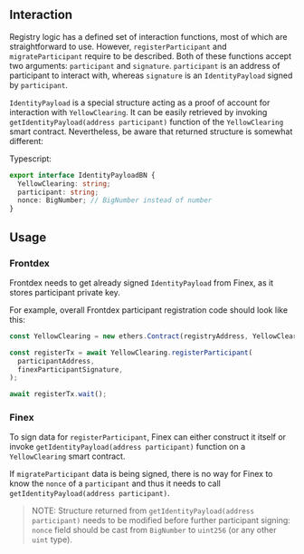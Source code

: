 <!-- DOCTOC SKIP -->

## Interaction

Registry logic has a defined set of interaction functions, most of which are straightforward to use. However, `registerParticipant` and `migrateParticipant` require to be described. Both of these functions accept two arguments: `participant` and `signature`.
`participant` is an address of participant to interact with, whereas `signature` is an `IdentityPayload` signed by `participant`.

`IdentityPayload` is a special structure acting as a proof of account for interaction with `YellowClearing`.
It can be easily retrieved by invoking `getIdentityPayload(address participant)` function of the `YellowClearing` smart contract. Nevertheless, be aware that returned structure is somewhat different:

Typescript:

```typescript
export interface IdentityPayloadBN {
  YellowClearing: string;
  participant: string;
  nonce: BigNumber; // BigNumber instead of number
}
```

## Usage

### Frontdex

Frontdex needs to get already signed `IdentityPayload` from Finex, as it stores participant private key.

For example, overall Frontdex participant registration code should look like this:

```typescript
const YellowClearing = new ethers.Contract(registryAddress, YellowClearingV1Artifact.abi, signer);

const registerTx = await YellowClearing.registerParticipant(
  participantAddress,
  finexParticipantSignature,
);

await registerTx.wait();
```

### Finex

To sign data for `registerParticipant`, Finex can either construct it itself or invoke `getIdentityPayload(address participant)` function on a `YellowClearing` smart contract.

If `migrateParticipant` data is being signed, there is no way for Finex to know the `nonce` of a `participant` and thus it needs to call `getIdentityPayload(address participant)`.

> NOTE: Structure returned from `getIdentityPayload(address participant)` needs to be modified before further participant signing: `nonce` field should be cast from `BigNumber` to `uint256` (or any other `uint` type).
